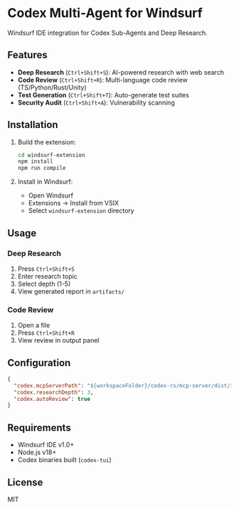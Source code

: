 # Codex Multi-Agent for Windsurf

Windsurf IDE integration for Codex Sub-Agents and Deep Research.

## Features

- **Deep Research** (`Ctrl+Shift+S`): AI-powered research with web search
- **Code Review** (`Ctrl+Shift+R`): Multi-language code review (TS/Python/Rust/Unity)
- **Test Generation** (`Ctrl+Shift+T`): Auto-generate test suites
- **Security Audit** (`Ctrl+Shift+A`): Vulnerability scanning

## Installation

1. Build the extension:
   ```bash
   cd windsurf-extension
   npm install
   npm run compile
   ```

2. Install in Windsurf:
   - Open Windsurf
   - Extensions → Install from VSIX
   - Select `windsurf-extension` directory

## Usage

### Deep Research
1. Press `Ctrl+Shift+S`
2. Enter research topic
3. Select depth (1-5)
4. View generated report in `artifacts/`

### Code Review
1. Open a file
2. Press `Ctrl+Shift+R`
3. View review in output panel

## Configuration

```json
{
  "codex.mcpServerPath": "${workspaceFolder}/codex-rs/mcp-server/dist/index.js",
  "codex.researchDepth": 3,
  "codex.autoReview": true
}
```

## Requirements

- Windsurf IDE v1.0+
- Node.js v18+
- Codex binaries built (`codex-tui`)

## License

MIT

